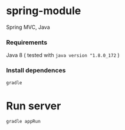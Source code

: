 # spring-module
Spring MVC, Java

### Requirements
Java 8 ( tested with `java version "1.8.0_172` )

### Install dependences 
`gradle`

# Run server
`gradle appRun`